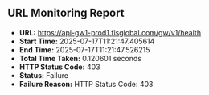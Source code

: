 ## URL Monitoring Report

- **URL:** https://api-gw1-prod1.fisglobal.com/gw/v1/health
- **Start Time:** 2025-07-17T11:21:47.405614
- **End Time:** 2025-07-17T11:21:47.526215
- **Total Time Taken:** 0.120601 seconds
- **HTTP Status Code:** 403
- **Status:** Failure
- **Failure Reason:** HTTP Status Code: 403
